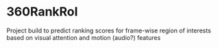 # 360RankRoI
Project build to predict ranking scores for frame-wise region of interests based on visual attention and motion (audio?) features 
